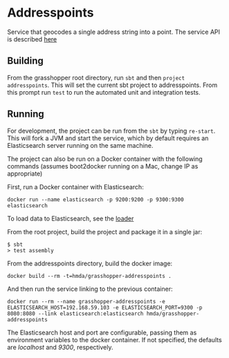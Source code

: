 # Addresspoints

Service that geocodes a single address string into a point. 
The service API is described [here](../docs/point_api_spec.md)


## Building

From the grasshopper root directory, run `sbt` and then `project addresspoints`. This will set the current sbt project to addresspoints.
From this prompt run `test` to run the automated unit and integration tests. 

## Running

For development, the project can be run from the `sbt` by typing `re-start`. This will fork a JVM and start the service, which by default requires an Elasticsearch server running on the same machine. 

The project can also be run on a Docker container with the following commands (assumes boot2docker running on a Mac, change IP as appropriate)

First, run a Docker container with Elasticsearch:

`docker run --name elasticsearch -p 9200:9200 -p 9300:9300 elasticsearch`

To load data to Elasticsearch, see the [loader](https://github.com/cfpb/grasshopper-loader)

From the root project, build the project and package it in a single jar:

```
$ sbt
> test assembly
````

From the addresspoints directory, build the docker image:

`docker build --rm -t=hmda/grasshopper-addresspoints .`

And then run the service linking to the previous container:

`docker run --rm --name grasshopper-addresspoints -e ELASTICSEARCH_HOST=192.168.59.103 -e ELASTICSEARCH_PORT=9300 -p 8080:8080 --link elasticsearch:elasticsearch hmda/grasshopper-addresspoints`

The Elasticsearch host and port are configurable, passing them as environment variables to the docker container. If not specified, the defaults are _localhost_ and _9300_, respectively.
